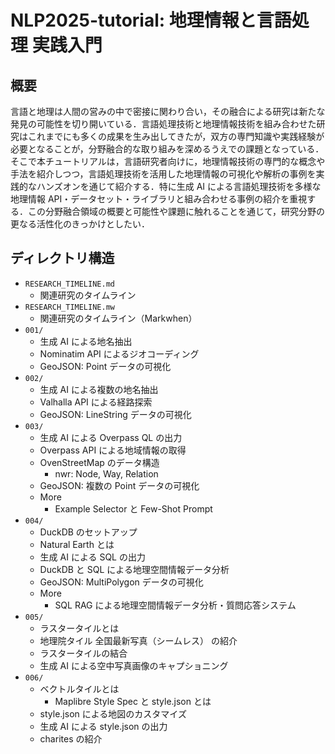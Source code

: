 # NLP2025-tutorial: 地理情報と言語処理 実践入門

## 概要

言語と地理は人間の営みの中で密接に関わり合い，その融合による研究は新たな発見の可能性を切り開いている．言語処理技術と地理情報技術を組み合わせた研究はこれまでにも多くの成果を生み出してきたが，双方の専門知識や実践経験が必要となることが，分野融合的な取り組みを深めるうえでの課題となっている．そこで本チュートリアルは，言語研究者向けに，地理情報技術の専門的な概念や手法を紹介しつつ，言語処理技術を活用した地理情報の可視化や解析の事例を実践的なハンズオンを通じて紹介する．特に生成 AI による言語処理技術を多様な地理情報 API・データセット・ライブラリと組み合わせる事例の紹介を重視する．この分野融合領域の概要と可能性や課題に触れることを通じて，研究分野の更なる活性化のきっかけとしたい．

## ディレクトリ構造

- `RESEARCH_TIMELINE.md`
  - 関連研究のタイムライン
- `RESEARCH_TIMELINE.mw`
  - 関連研究のタイムライン（Markwhen）
- `001/`
  - 生成 AI による地名抽出
  - Nominatim API によるジオコーディング
  - GeoJSON: Point データの可視化
- `002/`
  - 生成 AI による複数の地名抽出
  - Valhalla API による経路探索
  - GeoJSON: LineString データの可視化
- `003/`
  - 生成 AI による Overpass QL の出力
  - Overpass API による地域情報の取得
  - OvenStreetMap のデータ構造
    - nwr: Node, Way, Relation
  - GeoJSON: 複数の Point データの可視化
  - More
    - Example Selector と Few-Shot Prompt
- `004/`
  - DuckDB のセットアップ
  - Natural Earth とは
  - 生成 AI による SQL の出力
  - DuckDB と SQL による地理空間情報データ分析
  - GeoJSON: MultiPolygon データの可視化
  - More
    - SQL RAG による地理空間情報データ分析・質問応答システム
- `005/`
  - ラスタータイルとは
  - 地理院タイル 全国最新写真（シームレス） の紹介
  - ラスタータイルの結合
  - 生成 AI による空中写真画像のキャプショニング
- `006/`
  - ベクトルタイルとは
    - Maplibre Style Spec と style.json とは
  - style.json による地図のカスタマイズ
  - 生成 AI による style.json の出力
  - charites の紹介
